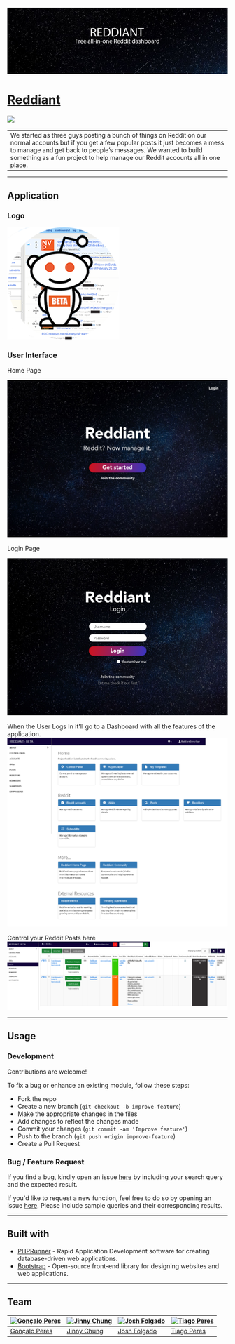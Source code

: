![](https://github.com/goncaloperes/Project-Reddiant/blob/master/Design/social_media_cover.jpg)


# [Reddiant](https://github.com/goncaloperes/Project-Reddiant)

![](https://img.shields.io/badge/Version-2.0-blue.svg)

<table>
<tr>
<td>
We started as three guys posting a bunch of things on Reddit on our normal accounts but if you get a few popular posts it just becomes a mess to manage and get back to people’s messages.
We wanted to build something as a fun project to help manage our Reddit accounts all in one place.
</td>
</tr>
</table>

---

## Application

### Logo
![](https://github.com/goncaloperes/Project-Reddiant/blob/master/Design/reddiant_logo_v1_3_256_256_beta_v2.png)

### User Interface

Home Page

![](https://github.com/goncaloperes/Project-Reddiant/blob/master/Design/Reddiant_homepage-1044x742.png)

Login Page

![](https://github.com/goncaloperes/Project-Reddiant/blob/master/Design/reddiant_login-716x508.png)

When the User Logs In it'll go to a Dashboard with all the features of the application.
![](https://github.com/goncaloperes/Project-Reddiant/blob/master/Design/Menu_-_2017-03-01_13.57.10.png)

Control your Reddit Posts here
![](https://github.com/goncaloperes/Project-Reddiant/blob/master/Design/Posts_-_2017-03-01_13.57.50.png)

---

## Usage

### Development
Contributions are welcome!

To fix a bug or enhance an existing module, follow these steps:

- Fork the repo
- Create a new branch (`git checkout -b improve-feature`)
- Make the appropriate changes in the files
- Add changes to reflect the changes made
- Commit your changes (`git commit -am 'Improve feature'`)
- Push to the branch (`git push origin improve-feature`)
- Create a Pull Request 

### Bug / Feature Request

If you find a bug, kindly open an issue [here](https://github.com/goncaloperes/Project-Reddiant/issues/new) by including your search query and the expected result.

If you'd like to request a new function, feel free to do so by opening an issue [here](https://github.com/goncaloperes/Project-Reddiant/issues/new). Please include sample queries and their corresponding results.

---

## Built with 

- [PHPRunner](https://www.xlinesoft.com/phprunner/index.htm) -  Rapid Application Development software for creating database-driven web applications.
- [Bootstrap](https://getbootstrap.com) -  Open-source front-end library for designing websites and web applications.

---

## Team

[![Gonçalo Peres](https://media-exp2.licdn.com/mpr/mpr/shrinknp_200_200/AAIA_wDGAAAAAQAAAAAAAAqTAAAAJDBlZTE3MmI0LWNmNjgtNDM3MS1iMzRmLTI0ZGQ1MGRlMWE1Yw.jpg)](https://github.com/goncaloperes)  | [![Jinny Chung](https://media.licdn.com/mpr/mpr/shrinknp_200_200/p/1/000/079/2f2/2f9541f.jpg)](http://eyepalate.com/) | [![Josh Folgado](https://media.licdn.com/mpr/mpr/shrinknp_200_200/AAEAAQAAAAAAAA1bAAAAJDkxY2FiM2U0LTZhODEtNDU4OS1iNTg5LWZlMTg2YTVhN2M4OA.jpg)](https://joshfolgado.com) | [![Tiago Peres](https://avatars0.githubusercontent.com/u/13332903?size=200)](https://github.com/tiago-peres/)
---|---|---|---
[Gonçalo Peres](https://github.com/goncaloperes) | [Jinny Chung](http://eyepalate.com/) | [Josh Folgado](https://joshfolgado.com) | [Tiago Peres](https://github.com/tiago-peres/)
